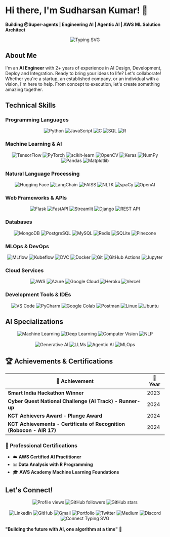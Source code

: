 # Hi there, I'm Sudharsan Kumar! 👋

**Building @Super-agents | Engineering AI | Agentic AI | AWS ML Solution Architect**

<div align="center">
  <img src="https://readme-typing-svg.demolab.com?font=Fira+Code&pause=1000&color=36BCF7&center=true&vAlign=center&width=435&lines=AI+Engineering;Agentic+AI;Large+Language+Models;Computer+Vision;Deep+Learning;AWS+ML+Solution+Architect" alt="Typing SVG" />
</div>

## About Me

I'm an **AI Engineer** with 2+ years of experience in AI Design, Development, Deploy and Integration. Ready to bring your ideas to life? Let's collaborate! Whether you're
a startup, an established company, or an individual with a vision, I'm here to help. From concept to execution, let's create something
amazing together.

## Technical Skills

### Programming Languages
<div align="center">
  <img src="https://komarev.com/ghpvc/?username=Sidreyas&label=Python&color=3776AB&style=flat" alt="Python" />
  <img src="https://komarev.com/ghpvc/?username=Sidreyas&label=JavaScript&color=F7DF1E&style=flat" alt="JavaScript" />
  <img src="https://komarev.com/ghpvc/?username=Sidreyas&label=C&color=00599C&style=flat" alt="C" />
  <img src="https://komarev.com/ghpvc/?username=Sidreyas&label=SQL&color=4479A1&style=flat" alt="SQL" />
  <img src="https://komarev.com/ghpvc/?username=Sidreyas&label=R&color=276DC3&style=flat" alt="R" />
</div>

### Machine Learning & AI
<div align="center">
  <img src="https://komarev.com/ghpvc/?username=Sidreyas&label=TensorFlow&color=FF6F00&style=flat" alt="TensorFlow" />
  <img src="https://komarev.com/ghpvc/?username=Sidreyas&label=PyTorch&color=EE4C2C&style=flat" alt="PyTorch" />
  <img src="https://komarev.com/ghpvc/?username=Sidreyas&label=scikit-learn&color=F7931E&style=flat" alt="scikit-learn" />
  <img src="https://komarev.com/ghpvc/?username=Sidreyas&label=OpenCV&color=27338e&style=flat" alt="OpenCV" />
  <img src="https://komarev.com/ghpvc/?username=Sidreyas&label=Keras&color=D00000&style=flat" alt="Keras" />
  <img src="https://komarev.com/ghpvc/?username=Sidreyas&label=NumPy&color=013243&style=flat" alt="NumPy" />
  <img src="https://komarev.com/ghpvc/?username=Sidreyas&label=Pandas&color=150458&style=flat" alt="Pandas" />
  <img src="https://komarev.com/ghpvc/?username=Sidreyas&label=Matplotlib&color=11557c&style=flat" alt="Matplotlib" />
</div>

### Natural Language Processing
<div align="center">
  <img src="https://komarev.com/ghpvc/?username=Sidreyas&label=Hugging%20Face&color=FFD21E&style=flat" alt="Hugging Face" />
  <img src="https://komarev.com/ghpvc/?username=Sidreyas&label=LangChain&color=1C3C3C&style=flat" alt="LangChain" />
  <img src="https://komarev.com/ghpvc/?username=Sidreyas&label=FAISS&color=4285F4&style=flat" alt="FAISS" />
  <img src="https://komarev.com/ghpvc/?username=Sidreyas&label=NLTK&color=3776AB&style=flat" alt="NLTK" />
  <img src="https://komarev.com/ghpvc/?username=Sidreyas&label=spaCy&color=09A3D5&style=flat" alt="spaCy" />
  <img src="https://komarev.com/ghpvc/?username=Sidreyas&label=OpenAI&color=412991&style=flat" alt="OpenAI" />
</div>

### Web Frameworks & APIs
<div align="center">
  <img src="https://komarev.com/ghpvc/?username=Sidreyas&label=Flask&color=000000&style=flat" alt="Flask" />
  <img src="https://komarev.com/ghpvc/?username=Sidreyas&label=FastAPI&color=009688&style=flat" alt="FastAPI" />
  <img src="https://komarev.com/ghpvc/?username=Sidreyas&label=Streamlit&color=FF4B4B&style=flat" alt="Streamlit" />
  <img src="https://komarev.com/ghpvc/?username=Sidreyas&label=Django&color=092E20&style=flat" alt="Django" />
  <img src="https://komarev.com/ghpvc/?username=Sidreyas&label=REST%20API&color=FF6C37&style=flat" alt="REST API" />
</div>

### Databases
<div align="center">
  <img src="https://komarev.com/ghpvc/?username=Sidreyas&label=MongoDB&color=4EA94B&style=flat" alt="MongoDB" />
  <img src="https://komarev.com/ghpvc/?username=Sidreyas&label=PostgreSQL&color=316192&style=flat" alt="PostgreSQL" />
  <img src="https://komarev.com/ghpvc/?username=Sidreyas&label=MySQL&color=4479A1&style=flat" alt="MySQL" />
  <img src="https://komarev.com/ghpvc/?username=Sidreyas&label=Redis&color=DC382D&style=flat" alt="Redis" />
  <img src="https://komarev.com/ghpvc/?username=Sidreyas&label=SQLite&color=003B57&style=flat" alt="SQLite" />
  <img src="https://komarev.com/ghpvc/?username=Sidreyas&label=Pinecone&color=000000&style=flat" alt="Pinecone" />
</div>

### MLOps & DevOps
<div align="center">
  <img src="https://komarev.com/ghpvc/?username=Sidreyas&label=MLflow&color=0194E2&style=flat" alt="MLflow" />
  <img src="https://komarev.com/ghpvc/?username=Sidreyas&label=Kubeflow&color=326CE5&style=flat" alt="Kubeflow" />
  <img src="https://komarev.com/ghpvc/?username=Sidreyas&label=DVC&color=945DD6&style=flat" alt="DVC" />
  <img src="https://komarev.com/ghpvc/?username=Sidreyas&label=Docker&color=2496ED&style=flat" alt="Docker" />
  <img src="https://komarev.com/ghpvc/?username=Sidreyas&label=Git&color=F05032&style=flat" alt="Git" />
  <img src="https://komarev.com/ghpvc/?username=Sidreyas&label=GitHub%20Actions&color=2088FF&style=flat" alt="GitHub Actions" />
  <img src="https://komarev.com/ghpvc/?username=Sidreyas&label=Jupyter&color=F37626&style=flat" alt="Jupyter" />
</div>

### Cloud Services
<div align="center">
  <img src="https://komarev.com/ghpvc/?username=Sidreyas&label=AWS&color=FF9900&style=flat" alt="AWS" />
  <img src="https://komarev.com/ghpvc/?username=Sidreyas&label=Azure&color=0078D4&style=flat" alt="Azure" />
  <img src="https://komarev.com/ghpvc/?username=Sidreyas&label=Google%20Cloud&color=4285F4&style=flat" alt="Google Cloud" />
  <img src="https://komarev.com/ghpvc/?username=Sidreyas&label=Heroku&color=430098&style=flat" alt="Heroku" />
  <img src="https://komarev.com/ghpvc/?username=Sidreyas&label=Vercel&color=000000&style=flat" alt="Vercel" />
</div>

### Development Tools & IDEs
<div align="center">
  <img src="https://komarev.com/ghpvc/?username=Sidreyas&label=VS%20Code&color=007ACC&style=flat" alt="VS Code" />
  <img src="https://komarev.com/ghpvc/?username=Sidreyas&label=PyCharm&color=000000&style=flat" alt="PyCharm" />
  <img src="https://komarev.com/ghpvc/?username=Sidreyas&label=Google%20Colab&color=F9AB00&style=flat" alt="Google Colab" />
  <img src="https://komarev.com/ghpvc/?username=Sidreyas&label=Postman&color=FF6C37&style=flat" alt="Postman" />
  <img src="https://komarev.com/ghpvc/?username=Sidreyas&label=Linux&color=FCC624&style=flat" alt="Linux" />
  <img src="https://komarev.com/ghpvc/?username=Sidreyas&label=Ubuntu&color=E95420&style=flat" alt="Ubuntu" />
</div>

## AI Specializations

<div align="center">
  <img src="https://komarev.com/ghpvc/?username=Sidreyas&label=Machine%20Learning&color=FF6B6B&style=flat" alt="Machine Learning" />
  <img src="https://komarev.com/ghpvc/?username=Sidreyas&label=Deep%20Learning&color=4ECDC4&style=flat" alt="Deep Learning" />
  <img src="https://komarev.com/ghpvc/?username=Sidreyas&label=Computer%20Vision&color=45B7D1&style=flat" alt="Computer Vision" />
  <img src="https://komarev.com/ghpvc/?username=Sidreyas&label=NLP&color=FFA07A&style=flat" alt="NLP" />
  <br><br>
  <img src="https://komarev.com/ghpvc/?username=Sidreyas&label=Generative%20AI&color=9B59B6&style=flat" alt="Generative AI" />
  <img src="https://komarev.com/ghpvc/?username=Sidreyas&label=LLMs&color=2ECC71&style=flat" alt="LLMs" />
  <img src="https://komarev.com/ghpvc/?username=Sidreyas&label=Agentic%20AI&color=E67E22&style=flat" alt="Agentic AI" />
  <img src="https://komarev.com/ghpvc/?username=Sidreyas&label=MLOps&color=34495E&style=flat" alt="MLOps" />
</div>

## 🏆 Achievements & Certifications

<div align="center">
  
| 🏅 Achievement | 📅 Year |
|----------------|----------|
| **Smart India Hackathon Winner** | 2023 |
| **Cyber Quest National Challenge (AI Track) - Runner-up** | 2024 |
| **KCT Achievers Award - Plunge Award** | 2024 |
| **KCT Achievements - Certificate of Recognition (Robocon - AIR 17)** | 2024 |

</div>

### 📜 Professional Certifications
- ☁️ **AWS Certified AI Practitioner**
- 📊 **Data Analysis with R Programming**
- 🎓 **AWS Academy Machine Learning Foundations**

## Let's Connect!

<div align="center">
  <img src="https://komarev.com/ghpvc/?username=Sidreyas&label=Profile%20views&color=0e75b6&style=flat" alt="Profile views" />
  <img src="https://img.shields.io/github/followers/Sidreyas?label=Followers&style=flat&color=blue" alt="GitHub followers" />
  <img src="https://img.shields.io/github/stars/Sidreyas?label=Stars&style=flat&color=yellow" alt="GitHub stars" />
  <br><br>
</div>

<div align="center">
  
<img src="https://komarev.com/ghpvc/?username=Sidreyas&label=LinkedIn&color=0077B5&style=flat" alt="LinkedIn" />
<img src="https://komarev.com/ghpvc/?username=Sidreyas&label=GitHub&color=100000&style=flat" alt="GitHub" />
<img src="https://komarev.com/ghpvc/?username=Sidreyas&label=Gmail&color=D14836&style=flat" alt="Gmail" />
<img src="https://komarev.com/ghpvc/?username=Sidreyas&label=Portfolio&color=FF5722&style=flat" alt="Portfolio" />
<img src="https://komarev.com/ghpvc/?username=Sidreyas&label=Twitter&color=1DA1F2&style=flat" alt="Twitter" />
<img src="https://komarev.com/ghpvc/?username=Sidreyas&label=Medium&color=12100E&style=flat" alt="Medium" />
<img src="https://komarev.com/ghpvc/?username=Sidreyas&label=Discord&color=7289DA&style=flat" alt="Discord" />

</div>

<div align="center">
  <img src="https://readme-typing-svg.demolab.com?font=Fira+Code&pause=1000&color=36BCF7&center=true&vAlign=center&width=600&lines=Let's+collaborate+on+exciting+AI+projects!;Always+learning+and+building+innovative+solutions;Open+to+discussing+AI%2C+ML%2C+and+emerging+technologies" alt="Connect Typing SVG" />
</div>

<br>
  <b>"Building the future with AI, one algorithm at a time"</b> 🚀
  <br
---
